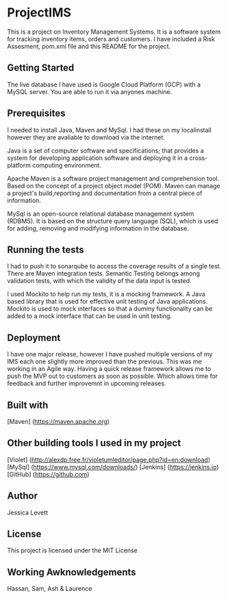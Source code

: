 # ProjectIMS

This is a project on Inventory Management Systems. It is a software system for tracking inventory items, orders and customers. I have included a Risk Assesment, pom.xml file and this README for the project.

## Getting Started

The live database I have used is Google Cloud Platform (GCP) with a MySQL server. You are able to run it via anyones machine.

## Prerequisites

I needed to install Java, Maven and MySql. I had these on my localinstall however they are avaliable to download via the internet.

Java is a set of computer software and specifications; that provides a system for developing application software and deploying it in a cross-platform computing environment.

Apache Maven is a software project management and comprehension tool. Based on the concept of a project object model (POM). Maven can manage a project's build,reporting and documentation from a central piece of information. 

MySql is an open-source relational database management system (RDBMS). It is based on the structure query language (SQL), which is used for adding, removing and modifying information in the database.

## Running the tests

I had to push it to sonarqube to access the coverage results of a single test.
There are Maven integration tests.
Semantic Testing belongs among validation tests, with which the validity of the data input is tested. 

I used Mockito to help run my tests, it is a mocking framework. A Java based library that is used for effective unit testing of Java applications. Mockito is used to mock interfaces so that a dummy functionality can be added to a mock interface that can be used in unit testing. 

## Deployment

I have one major release, however I have pushed multiple versions of my IMS each one slightly more improved than the previous. This was me working in an Agile way. Having a quick release framework allows me to push the MVP out to customers as soon as possible. Which allows time for feedback and further improvemnt in upcoming releases. 

## Built with 
[Maven] (https://maven.apache.org)


## Other building tools I used in my project
[Violet] (http://alexdp.free.fr/violetumleditor/page.php?id=en:download)
[MySql] (https://www.mysql.com/downloads/)
[Jenkins] (https://jenkins.io)
[GitHub] (https://github.com)

## Author 
Jessica Levett 

## License
This project is licensed under the MIT License 

## Working Awknowledgements 
Hassan,
Sam, 
Ash & 
Laurence 



